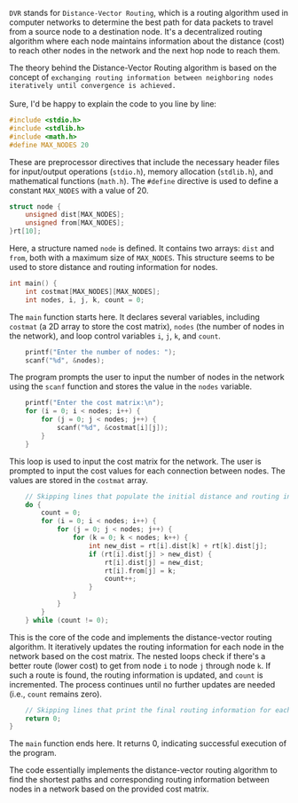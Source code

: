 `DVR` stands for `Distance-Vector Routing`, which is a routing algorithm used in computer networks to determine the best path for data packets to travel from a source node to a destination node. It's a decentralized routing algorithm where each node maintains information about the distance (cost) to reach other nodes in the network and the next hop node to reach them.

The theory behind the Distance-Vector Routing algorithm is based on the concept of `exchanging routing information between neighboring nodes iteratively until convergence is achieved.`
<br></br>
Sure, I'd be happy to explain the code to you line by line:

```c
#include <stdio.h>
#include <stdlib.h>
#include <math.h>
#define MAX_NODES 20
```
These are preprocessor directives that include the necessary header files for input/output operations (`stdio.h`), memory allocation (`stdlib.h`), and mathematical functions (`math.h`). The `#define` directive is used to define a constant `MAX_NODES` with a value of 20.

```c
struct node {
    unsigned dist[MAX_NODES];
    unsigned from[MAX_NODES];
}rt[10];
```
Here, a structure named `node` is defined. It contains two arrays: `dist` and `from`, both with a maximum size of `MAX_NODES`. This structure seems to be used to store distance and routing information for nodes.

```c
int main() {
    int costmat[MAX_NODES][MAX_NODES];
    int nodes, i, j, k, count = 0;
```
The `main` function starts here. It declares several variables, including `costmat` (a 2D array to store the cost matrix), `nodes` (the number of nodes in the network), and loop control variables `i`, `j`, `k`, and `count`.

```c
    printf("Enter the number of nodes: ");
    scanf("%d", &nodes);
```
The program prompts the user to input the number of nodes in the network using the `scanf` function and stores the value in the `nodes` variable.

```c
    printf("Enter the cost matrix:\n");
    for (i = 0; i < nodes; i++) {
        for (j = 0; j < nodes; j++) {
            scanf("%d", &costmat[i][j]);
        }
    }
```
This loop is used to input the cost matrix for the network. The user is prompted to input the cost values for each connection between nodes. The values are stored in the `costmat` array.

```c
    // Skipping lines that populate the initial distance and routing information for each node.
    do {
        count = 0;
        for (i = 0; i < nodes; i++) {
            for (j = 0; j < nodes; j++) {
                for (k = 0; k < nodes; k++) {
                    int new_dist = rt[i].dist[k] + rt[k].dist[j];
                    if (rt[i].dist[j] > new_dist) {
                        rt[i].dist[j] = new_dist;
                        rt[i].from[j] = k;
                        count++;
                    }
                }
            }
        }
    } while (count != 0);
```
This is the core of the code and implements the distance-vector routing algorithm. It iteratively updates the routing information for each node in the network based on the cost matrix. The nested loops check if there's a better route (lower cost) to get from node `i` to node `j` through node `k`. If such a route is found, the routing information is updated, and `count` is incremented. The process continues until no further updates are needed (i.e., `count` remains zero).

```c
    // Skipping lines that print the final routing information for each node.
    return 0;
}
```
The `main` function ends here. It returns 0, indicating successful execution of the program.

The code essentially implements the distance-vector routing algorithm to find the shortest paths and corresponding routing information between nodes in a network based on the provided cost matrix.